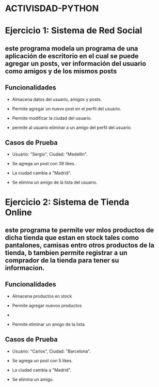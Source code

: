 # ACTIVISDAD-PYTHON

# Ejercicio 1: Sistema de Red Social 


## este programa modela un programa de una aplicación de escritorio en el cual se puede agregar un posts, ver información del usuario como amigos y de los mismos posts

## Funcionalidades 

- Almacena datos del usuario, amigos y posts. 

- Permite agregar un nuevo post en el perfil del usuario.

- Permite modificar la ciudad del usuario. 

- permite al usuario eliminar a un amigo del perfil del usuario.


## Casos de Prueba 

- Usuario: "Sergio", Ciudad: "Medellin". 

- Se agrega un post con 39 likes. 

- La ciudad cambia a "Madrid". 

- Se elimina un amigo de la lista del usuario.




# Ejercicio 2: Sistema de Tienda Online


## este programa te permite ver mlos productos de dicha tienda que estan en stock tales como pantalones, camisas entro otros productos de la tienda, b tambien permite registrar a un comprador de la tienda para tener su informacion.


## Funcionalidades 

- Almacena productos en stock

- Permite agregar nuevos productos

-  

- Permite eliminar un amigo de la lista. 


## Casos de Prueba 

- Usuario: "Carlos", Ciudad: "Barcelona". 

- Se agrega un post con 5 likes. 

- La ciudad cambia a "Madrid". 

- Se elimina un amigo.
